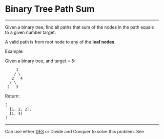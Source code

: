 # Binary Tree Path Sum
---

Given a binary tree, find all paths that sum of the nodes in the path equals to a given number target.

A valid path is from root node to any of the **leaf nodes**.

Example:

Given a binary tree, and target = 5:
```
     1
    / \
   2   4
  / \
 2   3
```

Return:
```
[
  [1, 2, 2],
  [1, 4]
]
```
---

Can use either [DFS](https://github.com/JakeMa2017/Basic-Algorithm/blob/master/DFS/376.Binary%20Tree%20Path%20Sum/BInary_Tree_Path_Sum.java) or Divide and Conquer to solve this problem.
See